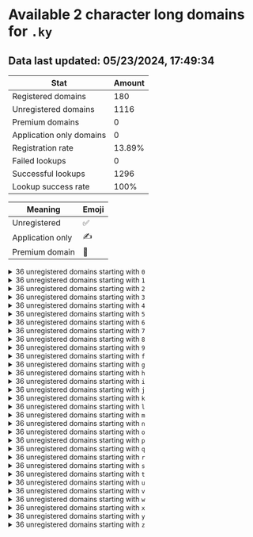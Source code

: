 # Available 2 character long domains for `.ky`

## Data last updated: 05/23/2024, 17:49:34

|Stat|Amount|
|--|--|
|Registered domains|180|
|Unregistered domains|1116|
|Premium domains|0|
|Application only domains|0|
|Registration rate|13.89%|
|Failed lookups|0|
|Successful lookups|1296|
|Lookup success rate|100%|


|Meaning|Emoji|
|--|--|
|Unregistered|:white_check_mark:|
|Application only|:writing_hand:|
|Premium domain|:gem:|

<details>
<summary>36 unregistered domains starting with <bold><code>0</code></bold></summary>

|Type|Domain|
|--|--|
|:white_check_mark:|`00.ky`|
|:white_check_mark:|`01.ky`|
|:white_check_mark:|`02.ky`|
|:white_check_mark:|`03.ky`|
|:white_check_mark:|`04.ky`|
|:white_check_mark:|`05.ky`|
|:white_check_mark:|`06.ky`|
|:white_check_mark:|`07.ky`|
|:white_check_mark:|`08.ky`|
|:white_check_mark:|`09.ky`|
|:white_check_mark:|`0a.ky`|
|:white_check_mark:|`0b.ky`|
|:white_check_mark:|`0c.ky`|
|:white_check_mark:|`0d.ky`|
|:white_check_mark:|`0e.ky`|
|:white_check_mark:|`0f.ky`|
|:white_check_mark:|`0g.ky`|
|:white_check_mark:|`0h.ky`|
|:white_check_mark:|`0i.ky`|
|:white_check_mark:|`0j.ky`|
|:white_check_mark:|`0k.ky`|
|:white_check_mark:|`0l.ky`|
|:white_check_mark:|`0m.ky`|
|:white_check_mark:|`0n.ky`|
|:white_check_mark:|`0o.ky`|
|:white_check_mark:|`0p.ky`|
|:white_check_mark:|`0q.ky`|
|:white_check_mark:|`0r.ky`|
|:white_check_mark:|`0s.ky`|
|:white_check_mark:|`0t.ky`|
|:white_check_mark:|`0u.ky`|
|:white_check_mark:|`0v.ky`|
|:white_check_mark:|`0w.ky`|
|:white_check_mark:|`0x.ky`|
|:white_check_mark:|`0y.ky`|
|:white_check_mark:|`0z.ky`|
</details>
<details>
<summary>36 unregistered domains starting with <bold><code>1</code></bold></summary>

|Type|Domain|
|--|--|
|:white_check_mark:|`10.ky`|
|:white_check_mark:|`11.ky`|
|:white_check_mark:|`12.ky`|
|:white_check_mark:|`13.ky`|
|:white_check_mark:|`14.ky`|
|:white_check_mark:|`15.ky`|
|:white_check_mark:|`16.ky`|
|:white_check_mark:|`17.ky`|
|:white_check_mark:|`18.ky`|
|:white_check_mark:|`19.ky`|
|:white_check_mark:|`1a.ky`|
|:white_check_mark:|`1b.ky`|
|:white_check_mark:|`1c.ky`|
|:white_check_mark:|`1d.ky`|
|:white_check_mark:|`1e.ky`|
|:white_check_mark:|`1f.ky`|
|:white_check_mark:|`1g.ky`|
|:white_check_mark:|`1h.ky`|
|:white_check_mark:|`1i.ky`|
|:white_check_mark:|`1j.ky`|
|:white_check_mark:|`1k.ky`|
|:white_check_mark:|`1l.ky`|
|:white_check_mark:|`1m.ky`|
|:white_check_mark:|`1n.ky`|
|:white_check_mark:|`1o.ky`|
|:white_check_mark:|`1p.ky`|
|:white_check_mark:|`1q.ky`|
|:white_check_mark:|`1r.ky`|
|:white_check_mark:|`1s.ky`|
|:white_check_mark:|`1t.ky`|
|:white_check_mark:|`1u.ky`|
|:white_check_mark:|`1v.ky`|
|:white_check_mark:|`1w.ky`|
|:white_check_mark:|`1x.ky`|
|:white_check_mark:|`1y.ky`|
|:white_check_mark:|`1z.ky`|
</details>
<details>
<summary>36 unregistered domains starting with <bold><code>2</code></bold></summary>

|Type|Domain|
|--|--|
|:white_check_mark:|`20.ky`|
|:white_check_mark:|`21.ky`|
|:white_check_mark:|`22.ky`|
|:white_check_mark:|`23.ky`|
|:white_check_mark:|`24.ky`|
|:white_check_mark:|`25.ky`|
|:white_check_mark:|`26.ky`|
|:white_check_mark:|`27.ky`|
|:white_check_mark:|`28.ky`|
|:white_check_mark:|`29.ky`|
|:white_check_mark:|`2a.ky`|
|:white_check_mark:|`2b.ky`|
|:white_check_mark:|`2c.ky`|
|:white_check_mark:|`2d.ky`|
|:white_check_mark:|`2e.ky`|
|:white_check_mark:|`2f.ky`|
|:white_check_mark:|`2g.ky`|
|:white_check_mark:|`2h.ky`|
|:white_check_mark:|`2i.ky`|
|:white_check_mark:|`2j.ky`|
|:white_check_mark:|`2k.ky`|
|:white_check_mark:|`2l.ky`|
|:white_check_mark:|`2m.ky`|
|:white_check_mark:|`2n.ky`|
|:white_check_mark:|`2o.ky`|
|:white_check_mark:|`2p.ky`|
|:white_check_mark:|`2q.ky`|
|:white_check_mark:|`2r.ky`|
|:white_check_mark:|`2s.ky`|
|:white_check_mark:|`2t.ky`|
|:white_check_mark:|`2u.ky`|
|:white_check_mark:|`2v.ky`|
|:white_check_mark:|`2w.ky`|
|:white_check_mark:|`2x.ky`|
|:white_check_mark:|`2y.ky`|
|:white_check_mark:|`2z.ky`|
</details>
<details>
<summary>36 unregistered domains starting with <bold><code>3</code></bold></summary>

|Type|Domain|
|--|--|
|:white_check_mark:|`30.ky`|
|:white_check_mark:|`31.ky`|
|:white_check_mark:|`32.ky`|
|:white_check_mark:|`33.ky`|
|:white_check_mark:|`34.ky`|
|:white_check_mark:|`35.ky`|
|:white_check_mark:|`36.ky`|
|:white_check_mark:|`37.ky`|
|:white_check_mark:|`38.ky`|
|:white_check_mark:|`39.ky`|
|:white_check_mark:|`3a.ky`|
|:white_check_mark:|`3b.ky`|
|:white_check_mark:|`3c.ky`|
|:white_check_mark:|`3d.ky`|
|:white_check_mark:|`3e.ky`|
|:white_check_mark:|`3f.ky`|
|:white_check_mark:|`3g.ky`|
|:white_check_mark:|`3h.ky`|
|:white_check_mark:|`3i.ky`|
|:white_check_mark:|`3j.ky`|
|:white_check_mark:|`3k.ky`|
|:white_check_mark:|`3l.ky`|
|:white_check_mark:|`3m.ky`|
|:white_check_mark:|`3n.ky`|
|:white_check_mark:|`3o.ky`|
|:white_check_mark:|`3p.ky`|
|:white_check_mark:|`3q.ky`|
|:white_check_mark:|`3r.ky`|
|:white_check_mark:|`3s.ky`|
|:white_check_mark:|`3t.ky`|
|:white_check_mark:|`3u.ky`|
|:white_check_mark:|`3v.ky`|
|:white_check_mark:|`3w.ky`|
|:white_check_mark:|`3x.ky`|
|:white_check_mark:|`3y.ky`|
|:white_check_mark:|`3z.ky`|
</details>
<details>
<summary>36 unregistered domains starting with <bold><code>4</code></bold></summary>

|Type|Domain|
|--|--|
|:white_check_mark:|`40.ky`|
|:white_check_mark:|`41.ky`|
|:white_check_mark:|`42.ky`|
|:white_check_mark:|`43.ky`|
|:white_check_mark:|`44.ky`|
|:white_check_mark:|`45.ky`|
|:white_check_mark:|`46.ky`|
|:white_check_mark:|`47.ky`|
|:white_check_mark:|`48.ky`|
|:white_check_mark:|`49.ky`|
|:white_check_mark:|`4a.ky`|
|:white_check_mark:|`4b.ky`|
|:white_check_mark:|`4c.ky`|
|:white_check_mark:|`4d.ky`|
|:white_check_mark:|`4e.ky`|
|:white_check_mark:|`4f.ky`|
|:white_check_mark:|`4g.ky`|
|:white_check_mark:|`4h.ky`|
|:white_check_mark:|`4i.ky`|
|:white_check_mark:|`4j.ky`|
|:white_check_mark:|`4k.ky`|
|:white_check_mark:|`4l.ky`|
|:white_check_mark:|`4m.ky`|
|:white_check_mark:|`4n.ky`|
|:white_check_mark:|`4o.ky`|
|:white_check_mark:|`4p.ky`|
|:white_check_mark:|`4q.ky`|
|:white_check_mark:|`4r.ky`|
|:white_check_mark:|`4s.ky`|
|:white_check_mark:|`4t.ky`|
|:white_check_mark:|`4u.ky`|
|:white_check_mark:|`4v.ky`|
|:white_check_mark:|`4w.ky`|
|:white_check_mark:|`4x.ky`|
|:white_check_mark:|`4y.ky`|
|:white_check_mark:|`4z.ky`|
</details>
<details>
<summary>36 unregistered domains starting with <bold><code>5</code></bold></summary>

|Type|Domain|
|--|--|
|:white_check_mark:|`50.ky`|
|:white_check_mark:|`51.ky`|
|:white_check_mark:|`52.ky`|
|:white_check_mark:|`53.ky`|
|:white_check_mark:|`54.ky`|
|:white_check_mark:|`55.ky`|
|:white_check_mark:|`56.ky`|
|:white_check_mark:|`57.ky`|
|:white_check_mark:|`58.ky`|
|:white_check_mark:|`59.ky`|
|:white_check_mark:|`5a.ky`|
|:white_check_mark:|`5b.ky`|
|:white_check_mark:|`5c.ky`|
|:white_check_mark:|`5d.ky`|
|:white_check_mark:|`5e.ky`|
|:white_check_mark:|`5f.ky`|
|:white_check_mark:|`5g.ky`|
|:white_check_mark:|`5h.ky`|
|:white_check_mark:|`5i.ky`|
|:white_check_mark:|`5j.ky`|
|:white_check_mark:|`5k.ky`|
|:white_check_mark:|`5l.ky`|
|:white_check_mark:|`5m.ky`|
|:white_check_mark:|`5n.ky`|
|:white_check_mark:|`5o.ky`|
|:white_check_mark:|`5p.ky`|
|:white_check_mark:|`5q.ky`|
|:white_check_mark:|`5r.ky`|
|:white_check_mark:|`5s.ky`|
|:white_check_mark:|`5t.ky`|
|:white_check_mark:|`5u.ky`|
|:white_check_mark:|`5v.ky`|
|:white_check_mark:|`5w.ky`|
|:white_check_mark:|`5x.ky`|
|:white_check_mark:|`5y.ky`|
|:white_check_mark:|`5z.ky`|
</details>
<details>
<summary>36 unregistered domains starting with <bold><code>6</code></bold></summary>

|Type|Domain|
|--|--|
|:white_check_mark:|`60.ky`|
|:white_check_mark:|`61.ky`|
|:white_check_mark:|`62.ky`|
|:white_check_mark:|`63.ky`|
|:white_check_mark:|`64.ky`|
|:white_check_mark:|`65.ky`|
|:white_check_mark:|`66.ky`|
|:white_check_mark:|`67.ky`|
|:white_check_mark:|`68.ky`|
|:white_check_mark:|`69.ky`|
|:white_check_mark:|`6a.ky`|
|:white_check_mark:|`6b.ky`|
|:white_check_mark:|`6c.ky`|
|:white_check_mark:|`6d.ky`|
|:white_check_mark:|`6e.ky`|
|:white_check_mark:|`6f.ky`|
|:white_check_mark:|`6g.ky`|
|:white_check_mark:|`6h.ky`|
|:white_check_mark:|`6i.ky`|
|:white_check_mark:|`6j.ky`|
|:white_check_mark:|`6k.ky`|
|:white_check_mark:|`6l.ky`|
|:white_check_mark:|`6m.ky`|
|:white_check_mark:|`6n.ky`|
|:white_check_mark:|`6o.ky`|
|:white_check_mark:|`6p.ky`|
|:white_check_mark:|`6q.ky`|
|:white_check_mark:|`6r.ky`|
|:white_check_mark:|`6s.ky`|
|:white_check_mark:|`6t.ky`|
|:white_check_mark:|`6u.ky`|
|:white_check_mark:|`6v.ky`|
|:white_check_mark:|`6w.ky`|
|:white_check_mark:|`6x.ky`|
|:white_check_mark:|`6y.ky`|
|:white_check_mark:|`6z.ky`|
</details>
<details>
<summary>36 unregistered domains starting with <bold><code>7</code></bold></summary>

|Type|Domain|
|--|--|
|:white_check_mark:|`70.ky`|
|:white_check_mark:|`71.ky`|
|:white_check_mark:|`72.ky`|
|:white_check_mark:|`73.ky`|
|:white_check_mark:|`74.ky`|
|:white_check_mark:|`75.ky`|
|:white_check_mark:|`76.ky`|
|:white_check_mark:|`77.ky`|
|:white_check_mark:|`78.ky`|
|:white_check_mark:|`79.ky`|
|:white_check_mark:|`7a.ky`|
|:white_check_mark:|`7b.ky`|
|:white_check_mark:|`7c.ky`|
|:white_check_mark:|`7d.ky`|
|:white_check_mark:|`7e.ky`|
|:white_check_mark:|`7f.ky`|
|:white_check_mark:|`7g.ky`|
|:white_check_mark:|`7h.ky`|
|:white_check_mark:|`7i.ky`|
|:white_check_mark:|`7j.ky`|
|:white_check_mark:|`7k.ky`|
|:white_check_mark:|`7l.ky`|
|:white_check_mark:|`7m.ky`|
|:white_check_mark:|`7n.ky`|
|:white_check_mark:|`7o.ky`|
|:white_check_mark:|`7p.ky`|
|:white_check_mark:|`7q.ky`|
|:white_check_mark:|`7r.ky`|
|:white_check_mark:|`7s.ky`|
|:white_check_mark:|`7t.ky`|
|:white_check_mark:|`7u.ky`|
|:white_check_mark:|`7v.ky`|
|:white_check_mark:|`7w.ky`|
|:white_check_mark:|`7x.ky`|
|:white_check_mark:|`7y.ky`|
|:white_check_mark:|`7z.ky`|
</details>
<details>
<summary>36 unregistered domains starting with <bold><code>8</code></bold></summary>

|Type|Domain|
|--|--|
|:white_check_mark:|`80.ky`|
|:white_check_mark:|`81.ky`|
|:white_check_mark:|`82.ky`|
|:white_check_mark:|`83.ky`|
|:white_check_mark:|`84.ky`|
|:white_check_mark:|`85.ky`|
|:white_check_mark:|`86.ky`|
|:white_check_mark:|`87.ky`|
|:white_check_mark:|`88.ky`|
|:white_check_mark:|`89.ky`|
|:white_check_mark:|`8a.ky`|
|:white_check_mark:|`8b.ky`|
|:white_check_mark:|`8c.ky`|
|:white_check_mark:|`8d.ky`|
|:white_check_mark:|`8e.ky`|
|:white_check_mark:|`8f.ky`|
|:white_check_mark:|`8g.ky`|
|:white_check_mark:|`8h.ky`|
|:white_check_mark:|`8i.ky`|
|:white_check_mark:|`8j.ky`|
|:white_check_mark:|`8k.ky`|
|:white_check_mark:|`8l.ky`|
|:white_check_mark:|`8m.ky`|
|:white_check_mark:|`8n.ky`|
|:white_check_mark:|`8o.ky`|
|:white_check_mark:|`8p.ky`|
|:white_check_mark:|`8q.ky`|
|:white_check_mark:|`8r.ky`|
|:white_check_mark:|`8s.ky`|
|:white_check_mark:|`8t.ky`|
|:white_check_mark:|`8u.ky`|
|:white_check_mark:|`8v.ky`|
|:white_check_mark:|`8w.ky`|
|:white_check_mark:|`8x.ky`|
|:white_check_mark:|`8y.ky`|
|:white_check_mark:|`8z.ky`|
</details>
<details>
<summary>36 unregistered domains starting with <bold><code>9</code></bold></summary>

|Type|Domain|
|--|--|
|:white_check_mark:|`90.ky`|
|:white_check_mark:|`91.ky`|
|:white_check_mark:|`92.ky`|
|:white_check_mark:|`93.ky`|
|:white_check_mark:|`94.ky`|
|:white_check_mark:|`95.ky`|
|:white_check_mark:|`96.ky`|
|:white_check_mark:|`97.ky`|
|:white_check_mark:|`98.ky`|
|:white_check_mark:|`99.ky`|
|:white_check_mark:|`9a.ky`|
|:white_check_mark:|`9b.ky`|
|:white_check_mark:|`9c.ky`|
|:white_check_mark:|`9d.ky`|
|:white_check_mark:|`9e.ky`|
|:white_check_mark:|`9f.ky`|
|:white_check_mark:|`9g.ky`|
|:white_check_mark:|`9h.ky`|
|:white_check_mark:|`9i.ky`|
|:white_check_mark:|`9j.ky`|
|:white_check_mark:|`9k.ky`|
|:white_check_mark:|`9l.ky`|
|:white_check_mark:|`9m.ky`|
|:white_check_mark:|`9n.ky`|
|:white_check_mark:|`9o.ky`|
|:white_check_mark:|`9p.ky`|
|:white_check_mark:|`9q.ky`|
|:white_check_mark:|`9r.ky`|
|:white_check_mark:|`9s.ky`|
|:white_check_mark:|`9t.ky`|
|:white_check_mark:|`9u.ky`|
|:white_check_mark:|`9v.ky`|
|:white_check_mark:|`9w.ky`|
|:white_check_mark:|`9x.ky`|
|:white_check_mark:|`9y.ky`|
|:white_check_mark:|`9z.ky`|
</details>
<details>
<summary>36 unregistered domains starting with <bold><code>f</code></bold></summary>

|Type|Domain|
|--|--|
|:white_check_mark:|`f0.ky`|
|:white_check_mark:|`f1.ky`|
|:white_check_mark:|`f2.ky`|
|:white_check_mark:|`f3.ky`|
|:white_check_mark:|`f4.ky`|
|:white_check_mark:|`f5.ky`|
|:white_check_mark:|`f6.ky`|
|:white_check_mark:|`f7.ky`|
|:white_check_mark:|`f8.ky`|
|:white_check_mark:|`f9.ky`|
|:white_check_mark:|`fa.ky`|
|:white_check_mark:|`fb.ky`|
|:white_check_mark:|`fc.ky`|
|:white_check_mark:|`fd.ky`|
|:white_check_mark:|`fe.ky`|
|:white_check_mark:|`ff.ky`|
|:white_check_mark:|`fg.ky`|
|:white_check_mark:|`fh.ky`|
|:white_check_mark:|`fi.ky`|
|:white_check_mark:|`fj.ky`|
|:white_check_mark:|`fk.ky`|
|:white_check_mark:|`fl.ky`|
|:white_check_mark:|`fm.ky`|
|:white_check_mark:|`fn.ky`|
|:white_check_mark:|`fo.ky`|
|:white_check_mark:|`fp.ky`|
|:white_check_mark:|`fq.ky`|
|:white_check_mark:|`fr.ky`|
|:white_check_mark:|`fs.ky`|
|:white_check_mark:|`ft.ky`|
|:white_check_mark:|`fu.ky`|
|:white_check_mark:|`fv.ky`|
|:white_check_mark:|`fw.ky`|
|:white_check_mark:|`fx.ky`|
|:white_check_mark:|`fy.ky`|
|:white_check_mark:|`fz.ky`|
</details>
<details>
<summary>36 unregistered domains starting with <bold><code>g</code></bold></summary>

|Type|Domain|
|--|--|
|:white_check_mark:|`g0.ky`|
|:white_check_mark:|`g1.ky`|
|:white_check_mark:|`g2.ky`|
|:white_check_mark:|`g3.ky`|
|:white_check_mark:|`g4.ky`|
|:white_check_mark:|`g5.ky`|
|:white_check_mark:|`g6.ky`|
|:white_check_mark:|`g7.ky`|
|:white_check_mark:|`g8.ky`|
|:white_check_mark:|`g9.ky`|
|:white_check_mark:|`ga.ky`|
|:white_check_mark:|`gb.ky`|
|:white_check_mark:|`gc.ky`|
|:white_check_mark:|`gd.ky`|
|:white_check_mark:|`ge.ky`|
|:white_check_mark:|`gf.ky`|
|:white_check_mark:|`gg.ky`|
|:white_check_mark:|`gh.ky`|
|:white_check_mark:|`gi.ky`|
|:white_check_mark:|`gj.ky`|
|:white_check_mark:|`gk.ky`|
|:white_check_mark:|`gl.ky`|
|:white_check_mark:|`gm.ky`|
|:white_check_mark:|`gn.ky`|
|:white_check_mark:|`go.ky`|
|:white_check_mark:|`gp.ky`|
|:white_check_mark:|`gq.ky`|
|:white_check_mark:|`gr.ky`|
|:white_check_mark:|`gs.ky`|
|:white_check_mark:|`gt.ky`|
|:white_check_mark:|`gu.ky`|
|:white_check_mark:|`gv.ky`|
|:white_check_mark:|`gw.ky`|
|:white_check_mark:|`gx.ky`|
|:white_check_mark:|`gy.ky`|
|:white_check_mark:|`gz.ky`|
</details>
<details>
<summary>36 unregistered domains starting with <bold><code>h</code></bold></summary>

|Type|Domain|
|--|--|
|:white_check_mark:|`h0.ky`|
|:white_check_mark:|`h1.ky`|
|:white_check_mark:|`h2.ky`|
|:white_check_mark:|`h3.ky`|
|:white_check_mark:|`h4.ky`|
|:white_check_mark:|`h5.ky`|
|:white_check_mark:|`h6.ky`|
|:white_check_mark:|`h7.ky`|
|:white_check_mark:|`h8.ky`|
|:white_check_mark:|`h9.ky`|
|:white_check_mark:|`ha.ky`|
|:white_check_mark:|`hb.ky`|
|:white_check_mark:|`hc.ky`|
|:white_check_mark:|`hd.ky`|
|:white_check_mark:|`he.ky`|
|:white_check_mark:|`hf.ky`|
|:white_check_mark:|`hg.ky`|
|:white_check_mark:|`hh.ky`|
|:white_check_mark:|`hi.ky`|
|:white_check_mark:|`hj.ky`|
|:white_check_mark:|`hk.ky`|
|:white_check_mark:|`hl.ky`|
|:white_check_mark:|`hm.ky`|
|:white_check_mark:|`hn.ky`|
|:white_check_mark:|`ho.ky`|
|:white_check_mark:|`hp.ky`|
|:white_check_mark:|`hq.ky`|
|:white_check_mark:|`hr.ky`|
|:white_check_mark:|`hs.ky`|
|:white_check_mark:|`ht.ky`|
|:white_check_mark:|`hu.ky`|
|:white_check_mark:|`hv.ky`|
|:white_check_mark:|`hw.ky`|
|:white_check_mark:|`hx.ky`|
|:white_check_mark:|`hy.ky`|
|:white_check_mark:|`hz.ky`|
</details>
<details>
<summary>36 unregistered domains starting with <bold><code>i</code></bold></summary>

|Type|Domain|
|--|--|
|:white_check_mark:|`i0.ky`|
|:white_check_mark:|`i1.ky`|
|:white_check_mark:|`i2.ky`|
|:white_check_mark:|`i3.ky`|
|:white_check_mark:|`i4.ky`|
|:white_check_mark:|`i5.ky`|
|:white_check_mark:|`i6.ky`|
|:white_check_mark:|`i7.ky`|
|:white_check_mark:|`i8.ky`|
|:white_check_mark:|`i9.ky`|
|:white_check_mark:|`ia.ky`|
|:white_check_mark:|`ib.ky`|
|:white_check_mark:|`ic.ky`|
|:white_check_mark:|`id.ky`|
|:white_check_mark:|`ie.ky`|
|:white_check_mark:|`if.ky`|
|:white_check_mark:|`ig.ky`|
|:white_check_mark:|`ih.ky`|
|:white_check_mark:|`ii.ky`|
|:white_check_mark:|`ij.ky`|
|:white_check_mark:|`ik.ky`|
|:white_check_mark:|`il.ky`|
|:white_check_mark:|`im.ky`|
|:white_check_mark:|`in.ky`|
|:white_check_mark:|`io.ky`|
|:white_check_mark:|`ip.ky`|
|:white_check_mark:|`iq.ky`|
|:white_check_mark:|`ir.ky`|
|:white_check_mark:|`is.ky`|
|:white_check_mark:|`it.ky`|
|:white_check_mark:|`iu.ky`|
|:white_check_mark:|`iv.ky`|
|:white_check_mark:|`iw.ky`|
|:white_check_mark:|`ix.ky`|
|:white_check_mark:|`iy.ky`|
|:white_check_mark:|`iz.ky`|
</details>
<details>
<summary>36 unregistered domains starting with <bold><code>j</code></bold></summary>

|Type|Domain|
|--|--|
|:white_check_mark:|`j0.ky`|
|:white_check_mark:|`j1.ky`|
|:white_check_mark:|`j2.ky`|
|:white_check_mark:|`j3.ky`|
|:white_check_mark:|`j4.ky`|
|:white_check_mark:|`j5.ky`|
|:white_check_mark:|`j6.ky`|
|:white_check_mark:|`j7.ky`|
|:white_check_mark:|`j8.ky`|
|:white_check_mark:|`j9.ky`|
|:white_check_mark:|`ja.ky`|
|:white_check_mark:|`jb.ky`|
|:white_check_mark:|`jc.ky`|
|:white_check_mark:|`jd.ky`|
|:white_check_mark:|`je.ky`|
|:white_check_mark:|`jf.ky`|
|:white_check_mark:|`jg.ky`|
|:white_check_mark:|`jh.ky`|
|:white_check_mark:|`ji.ky`|
|:white_check_mark:|`jj.ky`|
|:white_check_mark:|`jk.ky`|
|:white_check_mark:|`jl.ky`|
|:white_check_mark:|`jm.ky`|
|:white_check_mark:|`jn.ky`|
|:white_check_mark:|`jo.ky`|
|:white_check_mark:|`jp.ky`|
|:white_check_mark:|`jq.ky`|
|:white_check_mark:|`jr.ky`|
|:white_check_mark:|`js.ky`|
|:white_check_mark:|`jt.ky`|
|:white_check_mark:|`ju.ky`|
|:white_check_mark:|`jv.ky`|
|:white_check_mark:|`jw.ky`|
|:white_check_mark:|`jx.ky`|
|:white_check_mark:|`jy.ky`|
|:white_check_mark:|`jz.ky`|
</details>
<details>
<summary>36 unregistered domains starting with <bold><code>k</code></bold></summary>

|Type|Domain|
|--|--|
|:white_check_mark:|`k0.ky`|
|:white_check_mark:|`k1.ky`|
|:white_check_mark:|`k2.ky`|
|:white_check_mark:|`k3.ky`|
|:white_check_mark:|`k4.ky`|
|:white_check_mark:|`k5.ky`|
|:white_check_mark:|`k6.ky`|
|:white_check_mark:|`k7.ky`|
|:white_check_mark:|`k8.ky`|
|:white_check_mark:|`k9.ky`|
|:white_check_mark:|`ka.ky`|
|:white_check_mark:|`kb.ky`|
|:white_check_mark:|`kc.ky`|
|:white_check_mark:|`kd.ky`|
|:white_check_mark:|`ke.ky`|
|:white_check_mark:|`kf.ky`|
|:white_check_mark:|`kg.ky`|
|:white_check_mark:|`kh.ky`|
|:white_check_mark:|`ki.ky`|
|:white_check_mark:|`kj.ky`|
|:white_check_mark:|`kk.ky`|
|:white_check_mark:|`kl.ky`|
|:white_check_mark:|`km.ky`|
|:white_check_mark:|`kn.ky`|
|:white_check_mark:|`ko.ky`|
|:white_check_mark:|`kp.ky`|
|:white_check_mark:|`kq.ky`|
|:white_check_mark:|`kr.ky`|
|:white_check_mark:|`ks.ky`|
|:white_check_mark:|`kt.ky`|
|:white_check_mark:|`ku.ky`|
|:white_check_mark:|`kv.ky`|
|:white_check_mark:|`kw.ky`|
|:white_check_mark:|`kx.ky`|
|:white_check_mark:|`ky.ky`|
|:white_check_mark:|`kz.ky`|
</details>
<details>
<summary>36 unregistered domains starting with <bold><code>l</code></bold></summary>

|Type|Domain|
|--|--|
|:white_check_mark:|`l0.ky`|
|:white_check_mark:|`l1.ky`|
|:white_check_mark:|`l2.ky`|
|:white_check_mark:|`l3.ky`|
|:white_check_mark:|`l4.ky`|
|:white_check_mark:|`l5.ky`|
|:white_check_mark:|`l6.ky`|
|:white_check_mark:|`l7.ky`|
|:white_check_mark:|`l8.ky`|
|:white_check_mark:|`l9.ky`|
|:white_check_mark:|`la.ky`|
|:white_check_mark:|`lb.ky`|
|:white_check_mark:|`lc.ky`|
|:white_check_mark:|`ld.ky`|
|:white_check_mark:|`le.ky`|
|:white_check_mark:|`lf.ky`|
|:white_check_mark:|`lg.ky`|
|:white_check_mark:|`lh.ky`|
|:white_check_mark:|`li.ky`|
|:white_check_mark:|`lj.ky`|
|:white_check_mark:|`lk.ky`|
|:white_check_mark:|`ll.ky`|
|:white_check_mark:|`lm.ky`|
|:white_check_mark:|`ln.ky`|
|:white_check_mark:|`lo.ky`|
|:white_check_mark:|`lp.ky`|
|:white_check_mark:|`lq.ky`|
|:white_check_mark:|`lr.ky`|
|:white_check_mark:|`ls.ky`|
|:white_check_mark:|`lt.ky`|
|:white_check_mark:|`lu.ky`|
|:white_check_mark:|`lv.ky`|
|:white_check_mark:|`lw.ky`|
|:white_check_mark:|`lx.ky`|
|:white_check_mark:|`ly.ky`|
|:white_check_mark:|`lz.ky`|
</details>
<details>
<summary>36 unregistered domains starting with <bold><code>m</code></bold></summary>

|Type|Domain|
|--|--|
|:white_check_mark:|`m0.ky`|
|:white_check_mark:|`m1.ky`|
|:white_check_mark:|`m2.ky`|
|:white_check_mark:|`m3.ky`|
|:white_check_mark:|`m4.ky`|
|:white_check_mark:|`m5.ky`|
|:white_check_mark:|`m6.ky`|
|:white_check_mark:|`m7.ky`|
|:white_check_mark:|`m8.ky`|
|:white_check_mark:|`m9.ky`|
|:white_check_mark:|`ma.ky`|
|:white_check_mark:|`mb.ky`|
|:white_check_mark:|`mc.ky`|
|:white_check_mark:|`md.ky`|
|:white_check_mark:|`me.ky`|
|:white_check_mark:|`mf.ky`|
|:white_check_mark:|`mg.ky`|
|:white_check_mark:|`mh.ky`|
|:white_check_mark:|`mi.ky`|
|:white_check_mark:|`mj.ky`|
|:white_check_mark:|`mk.ky`|
|:white_check_mark:|`ml.ky`|
|:white_check_mark:|`mm.ky`|
|:white_check_mark:|`mn.ky`|
|:white_check_mark:|`mo.ky`|
|:white_check_mark:|`mp.ky`|
|:white_check_mark:|`mq.ky`|
|:white_check_mark:|`mr.ky`|
|:white_check_mark:|`ms.ky`|
|:white_check_mark:|`mt.ky`|
|:white_check_mark:|`mu.ky`|
|:white_check_mark:|`mv.ky`|
|:white_check_mark:|`mw.ky`|
|:white_check_mark:|`mx.ky`|
|:white_check_mark:|`my.ky`|
|:white_check_mark:|`mz.ky`|
</details>
<details>
<summary>36 unregistered domains starting with <bold><code>n</code></bold></summary>

|Type|Domain|
|--|--|
|:white_check_mark:|`n0.ky`|
|:white_check_mark:|`n1.ky`|
|:white_check_mark:|`n2.ky`|
|:white_check_mark:|`n3.ky`|
|:white_check_mark:|`n4.ky`|
|:white_check_mark:|`n5.ky`|
|:white_check_mark:|`n6.ky`|
|:white_check_mark:|`n7.ky`|
|:white_check_mark:|`n8.ky`|
|:white_check_mark:|`n9.ky`|
|:white_check_mark:|`na.ky`|
|:white_check_mark:|`nb.ky`|
|:white_check_mark:|`nc.ky`|
|:white_check_mark:|`nd.ky`|
|:white_check_mark:|`ne.ky`|
|:white_check_mark:|`nf.ky`|
|:white_check_mark:|`ng.ky`|
|:white_check_mark:|`nh.ky`|
|:white_check_mark:|`ni.ky`|
|:white_check_mark:|`nj.ky`|
|:white_check_mark:|`nk.ky`|
|:white_check_mark:|`nl.ky`|
|:white_check_mark:|`nm.ky`|
|:white_check_mark:|`nn.ky`|
|:white_check_mark:|`no.ky`|
|:white_check_mark:|`np.ky`|
|:white_check_mark:|`nq.ky`|
|:white_check_mark:|`nr.ky`|
|:white_check_mark:|`ns.ky`|
|:white_check_mark:|`nt.ky`|
|:white_check_mark:|`nu.ky`|
|:white_check_mark:|`nv.ky`|
|:white_check_mark:|`nw.ky`|
|:white_check_mark:|`nx.ky`|
|:white_check_mark:|`ny.ky`|
|:white_check_mark:|`nz.ky`|
</details>
<details>
<summary>36 unregistered domains starting with <bold><code>o</code></bold></summary>

|Type|Domain|
|--|--|
|:white_check_mark:|`o0.ky`|
|:white_check_mark:|`o1.ky`|
|:white_check_mark:|`o2.ky`|
|:white_check_mark:|`o3.ky`|
|:white_check_mark:|`o4.ky`|
|:white_check_mark:|`o5.ky`|
|:white_check_mark:|`o6.ky`|
|:white_check_mark:|`o7.ky`|
|:white_check_mark:|`o8.ky`|
|:white_check_mark:|`o9.ky`|
|:white_check_mark:|`oa.ky`|
|:white_check_mark:|`ob.ky`|
|:white_check_mark:|`oc.ky`|
|:white_check_mark:|`od.ky`|
|:white_check_mark:|`oe.ky`|
|:white_check_mark:|`of.ky`|
|:white_check_mark:|`og.ky`|
|:white_check_mark:|`oh.ky`|
|:white_check_mark:|`oi.ky`|
|:white_check_mark:|`oj.ky`|
|:white_check_mark:|`ok.ky`|
|:white_check_mark:|`ol.ky`|
|:white_check_mark:|`om.ky`|
|:white_check_mark:|`on.ky`|
|:white_check_mark:|`oo.ky`|
|:white_check_mark:|`op.ky`|
|:white_check_mark:|`oq.ky`|
|:white_check_mark:|`or.ky`|
|:white_check_mark:|`os.ky`|
|:white_check_mark:|`ot.ky`|
|:white_check_mark:|`ou.ky`|
|:white_check_mark:|`ov.ky`|
|:white_check_mark:|`ow.ky`|
|:white_check_mark:|`ox.ky`|
|:white_check_mark:|`oy.ky`|
|:white_check_mark:|`oz.ky`|
</details>
<details>
<summary>36 unregistered domains starting with <bold><code>p</code></bold></summary>

|Type|Domain|
|--|--|
|:white_check_mark:|`p0.ky`|
|:white_check_mark:|`p1.ky`|
|:white_check_mark:|`p2.ky`|
|:white_check_mark:|`p3.ky`|
|:white_check_mark:|`p4.ky`|
|:white_check_mark:|`p5.ky`|
|:white_check_mark:|`p6.ky`|
|:white_check_mark:|`p7.ky`|
|:white_check_mark:|`p8.ky`|
|:white_check_mark:|`p9.ky`|
|:white_check_mark:|`pa.ky`|
|:white_check_mark:|`pb.ky`|
|:white_check_mark:|`pc.ky`|
|:white_check_mark:|`pd.ky`|
|:white_check_mark:|`pe.ky`|
|:white_check_mark:|`pf.ky`|
|:white_check_mark:|`pg.ky`|
|:white_check_mark:|`ph.ky`|
|:white_check_mark:|`pi.ky`|
|:white_check_mark:|`pj.ky`|
|:white_check_mark:|`pk.ky`|
|:white_check_mark:|`pl.ky`|
|:white_check_mark:|`pm.ky`|
|:white_check_mark:|`pn.ky`|
|:white_check_mark:|`po.ky`|
|:white_check_mark:|`pp.ky`|
|:white_check_mark:|`pq.ky`|
|:white_check_mark:|`pr.ky`|
|:white_check_mark:|`ps.ky`|
|:white_check_mark:|`pt.ky`|
|:white_check_mark:|`pu.ky`|
|:white_check_mark:|`pv.ky`|
|:white_check_mark:|`pw.ky`|
|:white_check_mark:|`px.ky`|
|:white_check_mark:|`py.ky`|
|:white_check_mark:|`pz.ky`|
</details>
<details>
<summary>36 unregistered domains starting with <bold><code>q</code></bold></summary>

|Type|Domain|
|--|--|
|:white_check_mark:|`q0.ky`|
|:white_check_mark:|`q1.ky`|
|:white_check_mark:|`q2.ky`|
|:white_check_mark:|`q3.ky`|
|:white_check_mark:|`q4.ky`|
|:white_check_mark:|`q5.ky`|
|:white_check_mark:|`q6.ky`|
|:white_check_mark:|`q7.ky`|
|:white_check_mark:|`q8.ky`|
|:white_check_mark:|`q9.ky`|
|:white_check_mark:|`qa.ky`|
|:white_check_mark:|`qb.ky`|
|:white_check_mark:|`qc.ky`|
|:white_check_mark:|`qd.ky`|
|:white_check_mark:|`qe.ky`|
|:white_check_mark:|`qf.ky`|
|:white_check_mark:|`qg.ky`|
|:white_check_mark:|`qh.ky`|
|:white_check_mark:|`qi.ky`|
|:white_check_mark:|`qj.ky`|
|:white_check_mark:|`qk.ky`|
|:white_check_mark:|`ql.ky`|
|:white_check_mark:|`qm.ky`|
|:white_check_mark:|`qn.ky`|
|:white_check_mark:|`qo.ky`|
|:white_check_mark:|`qp.ky`|
|:white_check_mark:|`qq.ky`|
|:white_check_mark:|`qr.ky`|
|:white_check_mark:|`qs.ky`|
|:white_check_mark:|`qt.ky`|
|:white_check_mark:|`qu.ky`|
|:white_check_mark:|`qv.ky`|
|:white_check_mark:|`qw.ky`|
|:white_check_mark:|`qx.ky`|
|:white_check_mark:|`qy.ky`|
|:white_check_mark:|`qz.ky`|
</details>
<details>
<summary>36 unregistered domains starting with <bold><code>r</code></bold></summary>

|Type|Domain|
|--|--|
|:white_check_mark:|`r0.ky`|
|:white_check_mark:|`r1.ky`|
|:white_check_mark:|`r2.ky`|
|:white_check_mark:|`r3.ky`|
|:white_check_mark:|`r4.ky`|
|:white_check_mark:|`r5.ky`|
|:white_check_mark:|`r6.ky`|
|:white_check_mark:|`r7.ky`|
|:white_check_mark:|`r8.ky`|
|:white_check_mark:|`r9.ky`|
|:white_check_mark:|`ra.ky`|
|:white_check_mark:|`rb.ky`|
|:white_check_mark:|`rc.ky`|
|:white_check_mark:|`rd.ky`|
|:white_check_mark:|`re.ky`|
|:white_check_mark:|`rf.ky`|
|:white_check_mark:|`rg.ky`|
|:white_check_mark:|`rh.ky`|
|:white_check_mark:|`ri.ky`|
|:white_check_mark:|`rj.ky`|
|:white_check_mark:|`rk.ky`|
|:white_check_mark:|`rl.ky`|
|:white_check_mark:|`rm.ky`|
|:white_check_mark:|`rn.ky`|
|:white_check_mark:|`ro.ky`|
|:white_check_mark:|`rp.ky`|
|:white_check_mark:|`rq.ky`|
|:white_check_mark:|`rr.ky`|
|:white_check_mark:|`rs.ky`|
|:white_check_mark:|`rt.ky`|
|:white_check_mark:|`ru.ky`|
|:white_check_mark:|`rv.ky`|
|:white_check_mark:|`rw.ky`|
|:white_check_mark:|`rx.ky`|
|:white_check_mark:|`ry.ky`|
|:white_check_mark:|`rz.ky`|
</details>
<details>
<summary>36 unregistered domains starting with <bold><code>s</code></bold></summary>

|Type|Domain|
|--|--|
|:white_check_mark:|`s0.ky`|
|:white_check_mark:|`s1.ky`|
|:white_check_mark:|`s2.ky`|
|:white_check_mark:|`s3.ky`|
|:white_check_mark:|`s4.ky`|
|:white_check_mark:|`s5.ky`|
|:white_check_mark:|`s6.ky`|
|:white_check_mark:|`s7.ky`|
|:white_check_mark:|`s8.ky`|
|:white_check_mark:|`s9.ky`|
|:white_check_mark:|`sa.ky`|
|:white_check_mark:|`sb.ky`|
|:white_check_mark:|`sc.ky`|
|:white_check_mark:|`sd.ky`|
|:white_check_mark:|`se.ky`|
|:white_check_mark:|`sf.ky`|
|:white_check_mark:|`sg.ky`|
|:white_check_mark:|`sh.ky`|
|:white_check_mark:|`si.ky`|
|:white_check_mark:|`sj.ky`|
|:white_check_mark:|`sk.ky`|
|:white_check_mark:|`sl.ky`|
|:white_check_mark:|`sm.ky`|
|:white_check_mark:|`sn.ky`|
|:white_check_mark:|`so.ky`|
|:white_check_mark:|`sp.ky`|
|:white_check_mark:|`sq.ky`|
|:white_check_mark:|`sr.ky`|
|:white_check_mark:|`ss.ky`|
|:white_check_mark:|`st.ky`|
|:white_check_mark:|`su.ky`|
|:white_check_mark:|`sv.ky`|
|:white_check_mark:|`sw.ky`|
|:white_check_mark:|`sx.ky`|
|:white_check_mark:|`sy.ky`|
|:white_check_mark:|`sz.ky`|
</details>
<details>
<summary>36 unregistered domains starting with <bold><code>t</code></bold></summary>

|Type|Domain|
|--|--|
|:white_check_mark:|`t0.ky`|
|:white_check_mark:|`t1.ky`|
|:white_check_mark:|`t2.ky`|
|:white_check_mark:|`t3.ky`|
|:white_check_mark:|`t4.ky`|
|:white_check_mark:|`t5.ky`|
|:white_check_mark:|`t6.ky`|
|:white_check_mark:|`t7.ky`|
|:white_check_mark:|`t8.ky`|
|:white_check_mark:|`t9.ky`|
|:white_check_mark:|`ta.ky`|
|:white_check_mark:|`tb.ky`|
|:white_check_mark:|`tc.ky`|
|:white_check_mark:|`td.ky`|
|:white_check_mark:|`te.ky`|
|:white_check_mark:|`tf.ky`|
|:white_check_mark:|`tg.ky`|
|:white_check_mark:|`th.ky`|
|:white_check_mark:|`ti.ky`|
|:white_check_mark:|`tj.ky`|
|:white_check_mark:|`tk.ky`|
|:white_check_mark:|`tl.ky`|
|:white_check_mark:|`tm.ky`|
|:white_check_mark:|`tn.ky`|
|:white_check_mark:|`to.ky`|
|:white_check_mark:|`tp.ky`|
|:white_check_mark:|`tq.ky`|
|:white_check_mark:|`tr.ky`|
|:white_check_mark:|`ts.ky`|
|:white_check_mark:|`tt.ky`|
|:white_check_mark:|`tu.ky`|
|:white_check_mark:|`tv.ky`|
|:white_check_mark:|`tw.ky`|
|:white_check_mark:|`tx.ky`|
|:white_check_mark:|`ty.ky`|
|:white_check_mark:|`tz.ky`|
</details>
<details>
<summary>36 unregistered domains starting with <bold><code>u</code></bold></summary>

|Type|Domain|
|--|--|
|:white_check_mark:|`u0.ky`|
|:white_check_mark:|`u1.ky`|
|:white_check_mark:|`u2.ky`|
|:white_check_mark:|`u3.ky`|
|:white_check_mark:|`u4.ky`|
|:white_check_mark:|`u5.ky`|
|:white_check_mark:|`u6.ky`|
|:white_check_mark:|`u7.ky`|
|:white_check_mark:|`u8.ky`|
|:white_check_mark:|`u9.ky`|
|:white_check_mark:|`ua.ky`|
|:white_check_mark:|`ub.ky`|
|:white_check_mark:|`uc.ky`|
|:white_check_mark:|`ud.ky`|
|:white_check_mark:|`ue.ky`|
|:white_check_mark:|`uf.ky`|
|:white_check_mark:|`ug.ky`|
|:white_check_mark:|`uh.ky`|
|:white_check_mark:|`ui.ky`|
|:white_check_mark:|`uj.ky`|
|:white_check_mark:|`uk.ky`|
|:white_check_mark:|`ul.ky`|
|:white_check_mark:|`um.ky`|
|:white_check_mark:|`un.ky`|
|:white_check_mark:|`uo.ky`|
|:white_check_mark:|`up.ky`|
|:white_check_mark:|`uq.ky`|
|:white_check_mark:|`ur.ky`|
|:white_check_mark:|`us.ky`|
|:white_check_mark:|`ut.ky`|
|:white_check_mark:|`uu.ky`|
|:white_check_mark:|`uv.ky`|
|:white_check_mark:|`uw.ky`|
|:white_check_mark:|`ux.ky`|
|:white_check_mark:|`uy.ky`|
|:white_check_mark:|`uz.ky`|
</details>
<details>
<summary>36 unregistered domains starting with <bold><code>v</code></bold></summary>

|Type|Domain|
|--|--|
|:white_check_mark:|`v0.ky`|
|:white_check_mark:|`v1.ky`|
|:white_check_mark:|`v2.ky`|
|:white_check_mark:|`v3.ky`|
|:white_check_mark:|`v4.ky`|
|:white_check_mark:|`v5.ky`|
|:white_check_mark:|`v6.ky`|
|:white_check_mark:|`v7.ky`|
|:white_check_mark:|`v8.ky`|
|:white_check_mark:|`v9.ky`|
|:white_check_mark:|`va.ky`|
|:white_check_mark:|`vb.ky`|
|:white_check_mark:|`vc.ky`|
|:white_check_mark:|`vd.ky`|
|:white_check_mark:|`ve.ky`|
|:white_check_mark:|`vf.ky`|
|:white_check_mark:|`vg.ky`|
|:white_check_mark:|`vh.ky`|
|:white_check_mark:|`vi.ky`|
|:white_check_mark:|`vj.ky`|
|:white_check_mark:|`vk.ky`|
|:white_check_mark:|`vl.ky`|
|:white_check_mark:|`vm.ky`|
|:white_check_mark:|`vn.ky`|
|:white_check_mark:|`vo.ky`|
|:white_check_mark:|`vp.ky`|
|:white_check_mark:|`vq.ky`|
|:white_check_mark:|`vr.ky`|
|:white_check_mark:|`vs.ky`|
|:white_check_mark:|`vt.ky`|
|:white_check_mark:|`vu.ky`|
|:white_check_mark:|`vv.ky`|
|:white_check_mark:|`vw.ky`|
|:white_check_mark:|`vx.ky`|
|:white_check_mark:|`vy.ky`|
|:white_check_mark:|`vz.ky`|
</details>
<details>
<summary>36 unregistered domains starting with <bold><code>w</code></bold></summary>

|Type|Domain|
|--|--|
|:white_check_mark:|`w0.ky`|
|:white_check_mark:|`w1.ky`|
|:white_check_mark:|`w2.ky`|
|:white_check_mark:|`w3.ky`|
|:white_check_mark:|`w4.ky`|
|:white_check_mark:|`w5.ky`|
|:white_check_mark:|`w6.ky`|
|:white_check_mark:|`w7.ky`|
|:white_check_mark:|`w8.ky`|
|:white_check_mark:|`w9.ky`|
|:white_check_mark:|`wa.ky`|
|:white_check_mark:|`wb.ky`|
|:white_check_mark:|`wc.ky`|
|:white_check_mark:|`wd.ky`|
|:white_check_mark:|`we.ky`|
|:white_check_mark:|`wf.ky`|
|:white_check_mark:|`wg.ky`|
|:white_check_mark:|`wh.ky`|
|:white_check_mark:|`wi.ky`|
|:white_check_mark:|`wj.ky`|
|:white_check_mark:|`wk.ky`|
|:white_check_mark:|`wl.ky`|
|:white_check_mark:|`wm.ky`|
|:white_check_mark:|`wn.ky`|
|:white_check_mark:|`wo.ky`|
|:white_check_mark:|`wp.ky`|
|:white_check_mark:|`wq.ky`|
|:white_check_mark:|`wr.ky`|
|:white_check_mark:|`ws.ky`|
|:white_check_mark:|`wt.ky`|
|:white_check_mark:|`wu.ky`|
|:white_check_mark:|`wv.ky`|
|:white_check_mark:|`ww.ky`|
|:white_check_mark:|`wx.ky`|
|:white_check_mark:|`wy.ky`|
|:white_check_mark:|`wz.ky`|
</details>
<details>
<summary>36 unregistered domains starting with <bold><code>x</code></bold></summary>

|Type|Domain|
|--|--|
|:white_check_mark:|`x0.ky`|
|:white_check_mark:|`x1.ky`|
|:white_check_mark:|`x2.ky`|
|:white_check_mark:|`x3.ky`|
|:white_check_mark:|`x4.ky`|
|:white_check_mark:|`x5.ky`|
|:white_check_mark:|`x6.ky`|
|:white_check_mark:|`x7.ky`|
|:white_check_mark:|`x8.ky`|
|:white_check_mark:|`x9.ky`|
|:white_check_mark:|`xa.ky`|
|:white_check_mark:|`xb.ky`|
|:white_check_mark:|`xc.ky`|
|:white_check_mark:|`xd.ky`|
|:white_check_mark:|`xe.ky`|
|:white_check_mark:|`xf.ky`|
|:white_check_mark:|`xg.ky`|
|:white_check_mark:|`xh.ky`|
|:white_check_mark:|`xi.ky`|
|:white_check_mark:|`xj.ky`|
|:white_check_mark:|`xk.ky`|
|:white_check_mark:|`xl.ky`|
|:white_check_mark:|`xm.ky`|
|:white_check_mark:|`xn.ky`|
|:white_check_mark:|`xo.ky`|
|:white_check_mark:|`xp.ky`|
|:white_check_mark:|`xq.ky`|
|:white_check_mark:|`xr.ky`|
|:white_check_mark:|`xs.ky`|
|:white_check_mark:|`xt.ky`|
|:white_check_mark:|`xu.ky`|
|:white_check_mark:|`xv.ky`|
|:white_check_mark:|`xw.ky`|
|:white_check_mark:|`xx.ky`|
|:white_check_mark:|`xy.ky`|
|:white_check_mark:|`xz.ky`|
</details>
<details>
<summary>36 unregistered domains starting with <bold><code>y</code></bold></summary>

|Type|Domain|
|--|--|
|:white_check_mark:|`y0.ky`|
|:white_check_mark:|`y1.ky`|
|:white_check_mark:|`y2.ky`|
|:white_check_mark:|`y3.ky`|
|:white_check_mark:|`y4.ky`|
|:white_check_mark:|`y5.ky`|
|:white_check_mark:|`y6.ky`|
|:white_check_mark:|`y7.ky`|
|:white_check_mark:|`y8.ky`|
|:white_check_mark:|`y9.ky`|
|:white_check_mark:|`ya.ky`|
|:white_check_mark:|`yb.ky`|
|:white_check_mark:|`yc.ky`|
|:white_check_mark:|`yd.ky`|
|:white_check_mark:|`ye.ky`|
|:white_check_mark:|`yf.ky`|
|:white_check_mark:|`yg.ky`|
|:white_check_mark:|`yh.ky`|
|:white_check_mark:|`yi.ky`|
|:white_check_mark:|`yj.ky`|
|:white_check_mark:|`yk.ky`|
|:white_check_mark:|`yl.ky`|
|:white_check_mark:|`ym.ky`|
|:white_check_mark:|`yn.ky`|
|:white_check_mark:|`yo.ky`|
|:white_check_mark:|`yp.ky`|
|:white_check_mark:|`yq.ky`|
|:white_check_mark:|`yr.ky`|
|:white_check_mark:|`ys.ky`|
|:white_check_mark:|`yt.ky`|
|:white_check_mark:|`yu.ky`|
|:white_check_mark:|`yv.ky`|
|:white_check_mark:|`yw.ky`|
|:white_check_mark:|`yx.ky`|
|:white_check_mark:|`yy.ky`|
|:white_check_mark:|`yz.ky`|
</details>
<details>
<summary>36 unregistered domains starting with <bold><code>z</code></bold></summary>

|Type|Domain|
|--|--|
|:white_check_mark:|`z0.ky`|
|:white_check_mark:|`z1.ky`|
|:white_check_mark:|`z2.ky`|
|:white_check_mark:|`z3.ky`|
|:white_check_mark:|`z4.ky`|
|:white_check_mark:|`z5.ky`|
|:white_check_mark:|`z6.ky`|
|:white_check_mark:|`z7.ky`|
|:white_check_mark:|`z8.ky`|
|:white_check_mark:|`z9.ky`|
|:white_check_mark:|`za.ky`|
|:white_check_mark:|`zb.ky`|
|:white_check_mark:|`zc.ky`|
|:white_check_mark:|`zd.ky`|
|:white_check_mark:|`ze.ky`|
|:white_check_mark:|`zf.ky`|
|:white_check_mark:|`zg.ky`|
|:white_check_mark:|`zh.ky`|
|:white_check_mark:|`zi.ky`|
|:white_check_mark:|`zj.ky`|
|:white_check_mark:|`zk.ky`|
|:white_check_mark:|`zl.ky`|
|:white_check_mark:|`zm.ky`|
|:white_check_mark:|`zn.ky`|
|:white_check_mark:|`zo.ky`|
|:white_check_mark:|`zp.ky`|
|:white_check_mark:|`zq.ky`|
|:white_check_mark:|`zr.ky`|
|:white_check_mark:|`zs.ky`|
|:white_check_mark:|`zt.ky`|
|:white_check_mark:|`zu.ky`|
|:white_check_mark:|`zv.ky`|
|:white_check_mark:|`zw.ky`|
|:white_check_mark:|`zx.ky`|
|:white_check_mark:|`zy.ky`|
|:white_check_mark:|`zz.ky`|
</details>